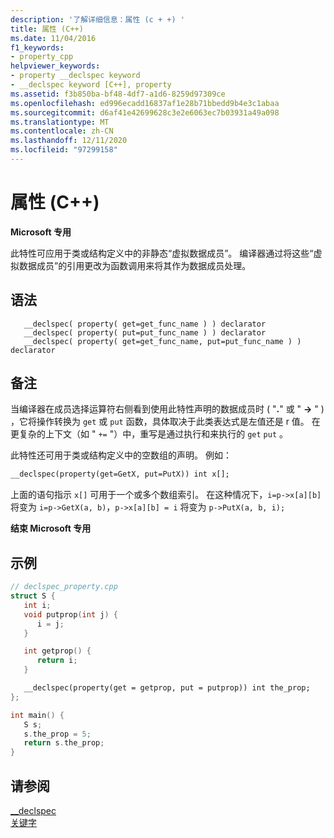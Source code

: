 ```yaml
---
description: '了解详细信息：属性 (c + +) '
title: 属性 (C++)
ms.date: 11/04/2016
f1_keywords:
- property_cpp
helpviewer_keywords:
- property __declspec keyword
- __declspec keyword [C++], property
ms.assetid: f3b850ba-bf48-4df7-a1d6-8259d97309ce
ms.openlocfilehash: ed996ecadd16837af1e28b71bbedd9b4e3c1abaa
ms.sourcegitcommit: d6af41e42699628c3e2e6063ec7b03931a49a098
ms.translationtype: MT
ms.contentlocale: zh-CN
ms.lasthandoff: 12/11/2020
ms.locfileid: "97299158"
---
```

# <a name="property-c"></a>属性 (C++)

**Microsoft 专用**

此特性可应用于类或结构定义中的非静态“虚拟数据成员”。 编译器通过将这些“虚拟数据成员”的引用更改为函数调用来将其作为数据成员处理。

## <a name="syntax"></a>语法

```
   __declspec( property( get=get_func_name ) ) declarator
   __declspec( property( put=put_func_name ) ) declarator
   __declspec( property( get=get_func_name, put=put_func_name ) ) declarator
```

## <a name="remarks"></a>备注

当编译器在成员选择运算符右侧看到使用此特性声明的数据成员时 ( "**.**" 或 " **->** " ) ，它将操作转换为 `get` 或 `put` 函数，具体取决于此类表达式是左值还是 r 值。 在更复杂的上下文（如 " `+=` "）中，重写是通过执行和来执行的 `get` `put` 。

此特性还可用于类或结构定义中的空数组的声明。 例如：

```cpp
__declspec(property(get=GetX, put=PutX)) int x[];
```

上面的语句指示 `x[]` 可用于一个或多个数组索引。 在这种情况下，`i=p->x[a][b]` 将变为 `i=p->GetX(a, b)`，`p->x[a][b] = i` 将变为 `p->PutX(a, b, i);`

**结束 Microsoft 专用**

## <a name="example"></a>示例

```cpp
// declspec_property.cpp
struct S {
   int i;
   void putprop(int j) {
      i = j;
   }

   int getprop() {
      return i;
   }

   __declspec(property(get = getprop, put = putprop)) int the_prop;
};

int main() {
   S s;
   s.the_prop = 5;
   return s.the_prop;
}
```

## <a name="see-also"></a>请参阅

[__declspec](../cpp/declspec.md)<br/>
[关键字](../cpp/keywords-cpp.md)
